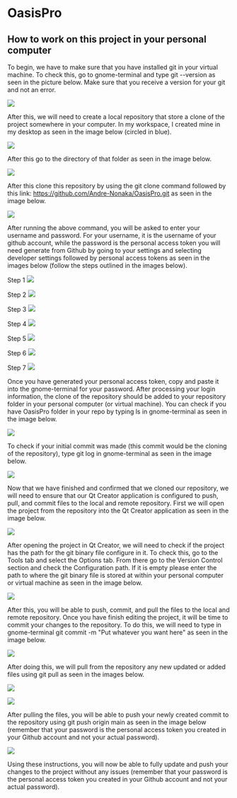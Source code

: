 # OasisPro

## How to work on this project in your personal computer

To begin, we have to make sure that you have installed git in your virtual machine. To check this, go to gnome-terminal and type git --version as seen in the picture below. Make sure that you receive a version for your git and not an error. 

![](image/Image1.PNG)

After this, we will need to create a local repository that store a clone of the project somewhere in your computer. In my workspace, I created mine in my desktop as seen in the image below (circled in blue). 

![](image/Image2.PNG)

After this go to the directory of that folder as seen in the image below. 

![](image/Image3.PNG)

After this clone this repository by using the git clone command followed by this link: https://github.com/Andre-Nonaka/OasisPro.git as seen in the image below. 

![](image/Image4.PNG)

After running the above command, you will be asked to enter your username and password. For your username, it is the username of your github account, while the password is the personal access token you will need generate from Github by going to your settings and selecting developer settings followed by personal access tokens as seen in the images below (follow the steps outlined in the images below).

Step 1
![](image/Image5.PNG)

Step 2
![](image/Image6.PNG)

Step 3
![](image/Image7.PNG)

Step 4
![](image/Image8.PNG)

Step 5
![](image/Image9.PNG)

Step 6
![](image/Image10.PNG)

Step 7
![](image/Image11.PNG)

Once you have generated your personal access token, copy and paste it into the gnome-terminal for your password. After processing your login information, the clone of the repository should be added to your repository folder in your personal computer (or virtual machine). You can check if you have OasisPro folder in your repo by typing ls in gnome-terminal as seen in the image below. 

![](image/Image12.PNG)

To check if your initial commit was made (this commit would be the cloning of the repository), type git log in gnome-terminal as seen in the image below. 

![](image/Image13.PNG)

Now that we have finished and confirmed that we cloned our repository, we will need to ensure that our Qt Creator application is configured to push, pull, and commit files to the local and remote repository. First we will open the project from the repository into the Qt Creator application as seen in the image below.

![](image/Image14.PNG)

After opening the project in Qt Creator, we will need to check if the project has the path for the git binary file configure in it. To check this, go to the Tools tab and select the Options tab. From there go to the Version Control section and check the Configuration path. If it is empty please enter the path to where the git binary file is stored at within your personal computer or virtual machine as seen in the image below. 

![](image/Image15.PNG)

After this, you will be able to push, commit, and pull the files to the local and remote repository. Once you have finish editing the project, it will be time to commit your changes to the repository. To do this, we will need to type in gnome-terminal git commit -m "Put whatever you want here" as seen in the image below. 

![](image/Image16.PNG)

After doing this, we will pull from the repository any new updated or added files using git pull as seen in the images below.

![](image/Image17.PNG)

![](image/Image18.PNG)

After pulling the files, you will be able to push your newly created commit to the repository using git push origin main as seen in the image below (remember that your password is the personal access token you created in your Github account and not your actual password).

![](image/Image19.PNG)

Using these instructions, you will now be able to fully update and push your changes to the project without any issues (remember that your password is the personal access token you created in your Github account and not your actual password). 
